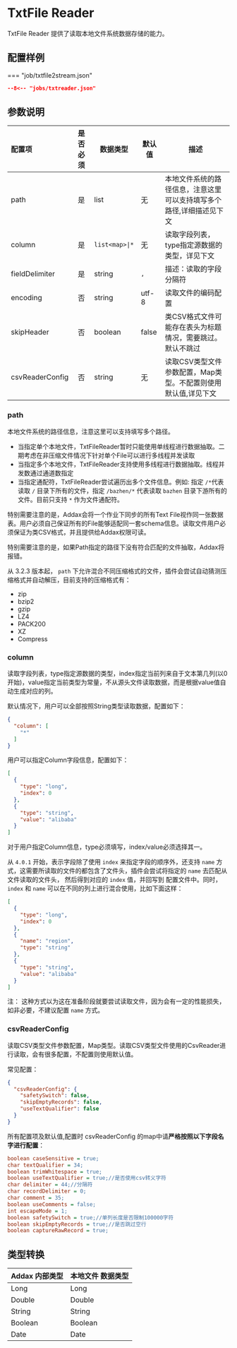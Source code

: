 # TxtFile Reader

TxtFile Reader 提供了读取本地文件系统数据存储的能力。

## 配置样例

=== "job/txtfile2stream.json"

  ```json
  --8<-- "jobs/txtreader.json"
  ```

## 参数说明

| 配置项          | 是否必须 | 数据类型       | 默认值 | 描述                                                                |
| :-------------- | :------: | -------------- | ------ | ------------------------------------------------------------------- |
| path            |    是    | list           | 无     | 本地文件系统的路径信息，注意这里可以支持填写多个路径,详细描述见下文 |
| column          |    是    | `list<map>\|*` | 无     | 读取字段列表，type指定源数据的类型，详见下文                        |
| fieldDelimiter  |    是    | string         | `,`    | 描述：读取的字段分隔符                                              |
| encoding        |    否    | string         | utf-8  | 读取文件的编码配置                                                  |
| skipHeader      |    否    | boolean        | false  | 类CSV格式文件可能存在表头为标题情况，需要跳过。默认不跳过           |
| csvReaderConfig |    否    | string         | 无     | 读取CSV类型文件参数配置，Map类型。不配置则使用默认值,详见下文       |

### path

本地文件系统的路径信息，注意这里可以支持填写多个路径。

- 当指定单个本地文件，TxtFileReader暂时只能使用单线程进行数据抽取。二期考虑在非压缩文件情况下针对单个File可以进行多线程并发读取
- 当指定多个本地文件，TxtFileReader支持使用多线程进行数据抽取。线程并发数通过通道数指定
- 当指定通配符，TxtFileReader尝试遍历出多个文件信息。例如: 指定 `/*`代表读取 `/` 目录下所有的文件，指定 `/bazhen/*` 代表读取 `bazhen` 目录下游所有的文件。目前只支持 `*` 作为文件通配符。

特别需要注意的是，Addax会将一个作业下同步的所有Text File视作同一张数据表。用户必须自己保证所有的File能够适配同一套schema信息。读取文件用户必须保证为类CSV格式，并且提供给Addax权限可读。

特别需要注意的是，如果Path指定的路径下没有符合匹配的文件抽取，Addax将报错。

从 3.2.3 版本起， `path` 下允许混合不同压缩格式的文件，插件会尝试自动猜测压缩格式并自动解压，目前支持的压缩格式有：

- zip
- bzip2
- gzip
- LZ4
- PACK200
- XZ
- Compress

### column

读取字段列表，type指定源数据的类型，index指定当前列来自于文本第几列(以0开始)，value指定当前类型为常量，不从源头文件读取数据，而是根据value值自动生成对应的列。

默认情况下，用户可以全部按照String类型读取数据，配置如下：

```json
{
  "column": [
    "*"
  ]
}
```

用户可以指定Column字段信息，配置如下：

```json
[
  {
    "type": "long",
    "index": 0
  },
  {
    "type": "string",
    "value": "alibaba"
  }
]
```

对于用户指定Column信息，type必须填写，index/value必须选择其一。

从 `4.0.1` 开始，表示字段除了使用 `index` 来指定字段的顺序外，还支持 `name` 方式，这需要所读取的文件的都包含了文件头，插件会尝试将指定的 `name` 去匹配从文件读取的文件头，
然后得到对应的 `index` 值，并回写到 配置文件中。同时，`index` 和 `name` 可以在不同的列上进行混合使用，比如下面这样：

```json
[
  {
    "type": "long",
    "index": 0
  },
  {
    "name": "region",
    "type": "string"
  },
  {
    "type": "string",
    "value": "alibaba"
  }
]
```

注： 这种方式以为这在准备阶段就要尝试读取文件，因为会有一定的性能损失，如非必要，不建议配置 `name` 方式。

### csvReaderConfig

读取CSV类型文件参数配置，Map类型。读取CSV类型文件使用的CsvReader进行读取，会有很多配置，不配置则使用默认值。

常见配置：

```json
{
  "csvReaderConfig": {
    "safetySwitch": false,
    "skipEmptyRecords": false,
    "useTextQualifier": false
  }
}
```

所有配置项及默认值,配置时 csvReaderConfig 的map中请**严格按照以下字段名字进行配置**：

```ini
boolean caseSensitive = true;
char textQualifier = 34;
boolean trimWhitespace = true;
boolean useTextQualifier = true;//是否使用csv转义字符
char delimiter = 44;//分隔符
char recordDelimiter = 0;
char comment = 35;
boolean useComments = false;
int escapeMode = 1;
boolean safetySwitch = true;//单列长度是否限制100000字符
boolean skipEmptyRecords = true;//是否跳过空行
boolean captureRawRecord = true;
```

## 类型转换

| Addax 内部类型 | 本地文件 数据类型 |
| -------------- | ----------------- |
| Long           | Long              |
| Double         | Double            |
| String         | String            |
| Boolean        | Boolean           |
| Date           | Date              |

